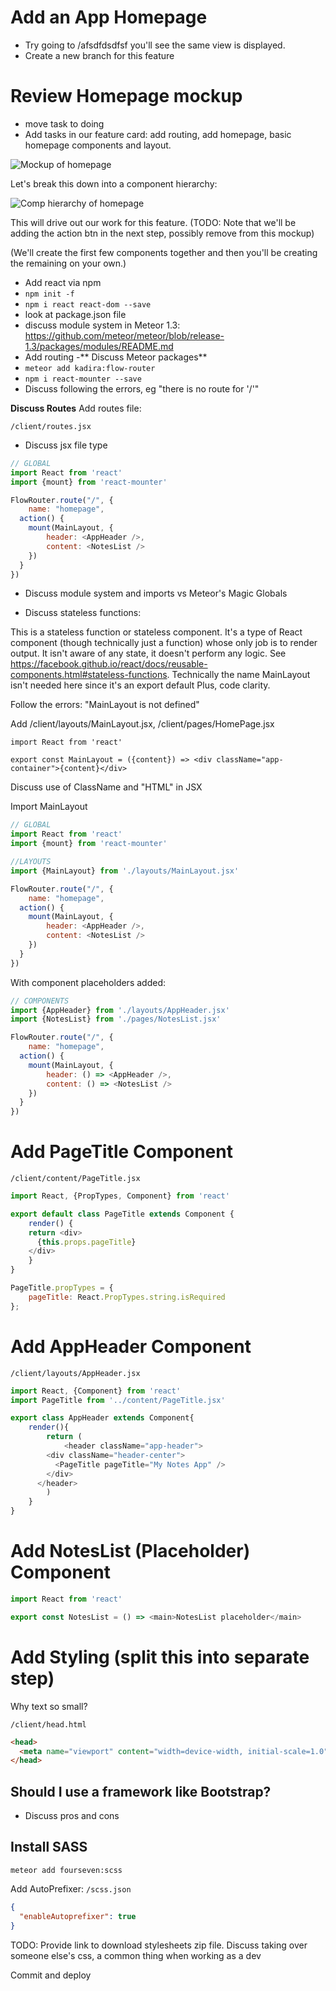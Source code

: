 # Add an App Homepage
- Try going to /afsdfdsdfsf you'll see the same view is displayed.
- Create a new branch for this feature

# Review Homepage mockup

- move task to doing
- Add tasks in our feature card: add routing, add homepage, basic homepage components and layout.

![Mockup of homepage](images/home-anon.png)


Let's break this down into a component hierarchy: 


![Comp hierarchy of homepage](images/home-components.png)

This will drive out our work for this feature.
(TODO: Note that we'll be adding the action btn in the next step, possibly remove from this mockup)

(We'll create the first few components together and then you'll be creating the remaining on your own.)

- Add react via npm
- ```npm init -f```
- ```npm i react react-dom --save```
- look at package.json file
- discuss module system in Meteor 1.3: https://github.com/meteor/meteor/blob/release-1.3/packages/modules/README.md
- Add routing
-** Discuss Meteor packages**
- ``` meteor add kadira:flow-router ```
- ``` npm i react-mounter --save ```
- Discuss following the errors, eg "there is no route for '/'"

**Discuss Routes**
Add routes file:

``` /client/routes.jsx ```
- Discuss jsx file type

```js
// GLOBAL
import React from 'react'
import {mount} from 'react-mounter'

FlowRouter.route("/", {
	name: "homepage",
  action() {
    mount(MainLayout, {
        header: <AppHeader />,
        content: <NotesList />
    })
  }
})
```

- Discuss module system and imports vs Meteor's Magic Globals

- Discuss stateless functions:

 This is a stateless function or stateless component. It's a type of React component (though technically just a function) whose only job is to render output. It isn't aware of any state, it doesn't perform any logic. See https://facebook.github.io/react/docs/reusable-components.html#stateless-functions.  Technically the name MainLayout isn't needed here since it's an export default Plus, code clarity.


Follow the errors: "MainLayout is not defined"

Add /client/layouts/MainLayout.jsx, /client/pages/HomePage.jsx

```
import React from 'react'

export const MainLayout = ({content}) => <div className="app-container">{content}</div>

```

Discuss use of ClassName and "HTML" in JSX
 
Import MainLayout

```js
// GLOBAL
import React from 'react'
import {mount} from 'react-mounter'

//LAYOUTS
import {MainLayout} from './layouts/MainLayout.jsx'

FlowRouter.route("/", {
	name: "homepage",
  action() {
    mount(MainLayout, {
        header: <AppHeader />,
        content: <NotesList />
    })
  }
})
```
With component placeholders added:
```js
// COMPONENTS
import {AppHeader} from './layouts/AppHeader.jsx'
import {NotesList} from './pages/NotesList.jsx'

FlowRouter.route("/", {
	name: "homepage",
  action() {
    mount(MainLayout, {
        header: () => <AppHeader />,
        content: () => <NotesList />
    })
  }
})
```
# Add PageTitle Component
``` /client/content/PageTitle.jsx ```

```js
import React, {PropTypes, Component} from 'react'

export default class PageTitle extends Component {
	render() {
    return <div>
      {this.props.pageTitle}
    </div>
	}
}

PageTitle.propTypes = {
	pageTitle: React.PropTypes.string.isRequired
};

```


# Add AppHeader Component

``` /client/layouts/AppHeader.jsx ```

```js
import React, {Component} from 'react'
import PageTitle from '../content/PageTitle.jsx'

export class AppHeader extends Component{
	render(){
		return (
			<header className="app-header">
        <div className="header-center">
          <PageTitle pageTitle="My Notes App" />
        </div>
      </header>
		)
	}
}
```

# Add NotesList (Placeholder) Component
```js
import React from 'react'

export const NotesList = () => <main>NotesList placeholder</main>
```


# Add Styling (split this into separate step)

Why text so small?

``` /client/head.html ```

```html
<head>
  <meta name="viewport" content="width=device-width, initial-scale=1.0">
</head>
```

## Should I use a framework like Bootstrap?
- Discuss pros and cons 


## Install SASS
```meteor add fourseven:scss ```

Add AutoPrefixer:
```/scss.json ``` 

```json
{
  "enableAutoprefixer": true
}
```

TODO: Provide link to download stylesheets zip file. Discuss taking over someone else's css, a common thing when working as a dev

Commit and deploy







